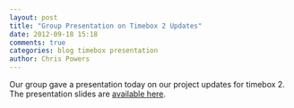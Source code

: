 ```yaml
---
layout: post
title: "Group Presentation on Timebox 2 Updates"
date: 2012-09-18 15:18
comments: true
categories: blog timebox presentation
author: Chris Powers
---
```



Our group gave a presentation today on our project updates for timebox 2.
The presentation slides are [available here](https://docs.google.com/presentation/d/1PBGewdu7ewXD8qXDOroLOEykBehDpoitwQjXamUCF8w/edit).
